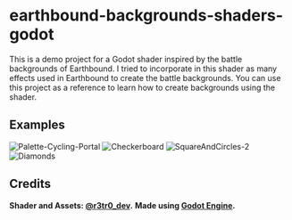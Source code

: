# earthbound-backgrounds-shaders-godot
This is a demo project for a Godot shader inspired by the battle backgrounds of Earthbound.
I tried to incorporate in this shader as many effects used in Earthbound to create the battle backgrounds.
You can use this project as a reference to learn how to create backgrounds using the shader.

## Examples
![Palette-Cycling-Portal](https://user-images.githubusercontent.com/35233596/117941051-02072680-b30a-11eb-9493-53b25de89f19.gif)
![Checkerboard](https://user-images.githubusercontent.com/35233596/117941058-04698080-b30a-11eb-885e-2c74bc49a0ff.gif)
![SquareAndCircles-2](https://user-images.githubusercontent.com/35233596/117941066-059aad80-b30a-11eb-9444-bfee3cf3f47d.gif)
![Diamonds](https://user-images.githubusercontent.com/35233596/117941472-688c4480-b30a-11eb-8a52-5be77e4e5b75.gif)

## Credits
**Shader and Assets: [@r3tr0_dev](https://github.com/r3tr0dev).**
**Made using [Godot Engine](https://godotengine.org/).**
